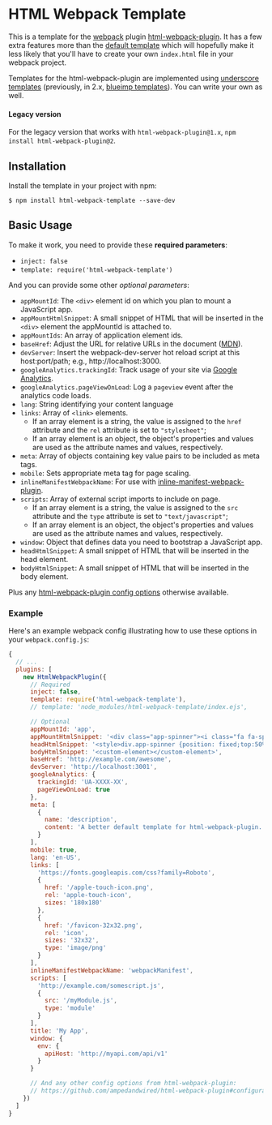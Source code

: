 # HTML Webpack Template

This is a template for the [webpack](http://webpack.github.io/) plugin [html-webpack-plugin](https://www.npmjs.com/package/html-webpack-plugin).
It has a few extra features more than the [default template](https://github.com/jantimon/html-webpack-plugin/blob/master/default_index.ejs)
which will hopefully make it less likely that you'll have to create your own `index.html` file in your webpack project.

Templates for the html-webpack-plugin are implemented using [underscore templates](http://underscorejs.org/#template)
(previously, in 2.x, [blueimp templates](https://github.com/blueimp/JavaScript-Templates)). You can write your own as
well.

#### Legacy version

For the legacy version that works with `html-webpack-plugin@1.x`, `npm install html-webpack-plugin@2`.

## Installation

Install the template in your project with npm:

```shell
$ npm install html-webpack-template --save-dev
```

## Basic Usage

To make it work, you need to provide these **required parameters**:

- `inject: false`
- `template: require('html-webpack-template')`

And you can provide some other *optional parameters*:
- `appMountId`: The `<div>` element id on which you plan to mount a JavaScript app.
- `appMountHtmlSnippet`: A small snippet of HTML that will be inserted in the `<div>` element the appMountId is attached to. 
- `appMountIds`: An array of application element ids.
- `baseHref`: Adjust the URL for relative URLs in the document ([MDN](https://developer.mozilla.org/en/docs/Web/HTML/Element/base)).
- `devServer`: Insert the webpack-dev-server hot reload script at this host:port/path; e.g., http://localhost:3000.
- `googleAnalytics.trackingId`: Track usage of your site via [Google Analytics](http://analytics.google.com).
- `googleAnalytics.pageViewOnLoad`: Log a `pageview` event after the analytics code loads.
- `lang`: String identifying your content language
- `links`: Array of `<link>` elements.
  - If an array element is a string, the value is assigned to the `href` attribute and the `rel` attribute is set to
    `"stylesheet"`;
  - If an array element is an object, the object's properties and values are used as the attribute names and values,
    respectively.
- `meta`: Array of objects containing key value pairs to be included as meta tags.
- `mobile`: Sets appropriate meta tag for page scaling.
- `inlineManifestWebpackName`: For use with [inline-manifest-webpack-plugin](https://www.npmjs.com/package/inline-manifest-webpack-plugin).
- `scripts`: Array of external script imports to include on page.
  - If an array element is a string, the value is assigned to the `src` attribute and the `type` attribute is set to
    `"text/javascript"`;
  - If an array element is an object, the object's properties and values are used as the attribute names and values,
    respectively.
- `window`: Object that defines data you need to bootstrap a JavaScript app.
- `headHtmlSnippet`: A small snippet of HTML that will be inserted in the head element. 
- `bodyHtmlSnippet`: A small snippet of HTML that will be inserted in the body element. 

Plus any [html-webpack-plugin config options](https://github.com/jantimon/html-webpack-plugin#options)
otherwise available.

### Example

Here's an example webpack config illustrating how to use these options in your `webpack.config.js`:

```js
{
  // ...
  plugins: [
    new HtmlWebpackPlugin({
      // Required
      inject: false,
      template: require('html-webpack-template'),
      // template: 'node_modules/html-webpack-template/index.ejs',

      // Optional
      appMountId: 'app',
      appMountHtmlSnippet: '<div class="app-spinner"><i class="fa fa-spinner fa-spin fa-5x" aria-hidden="true"></i></div>',
      headHtmlSnippet: '<style>div.app-spinner {position: fixed;top:50%;left:50%;}</style >',
      bodyHtmlSnippet: '<custom-element></custom-element>',
      baseHref: 'http://example.com/awesome',
      devServer: 'http://localhost:3001',
      googleAnalytics: {
        trackingId: 'UA-XXXX-XX',
        pageViewOnLoad: true
      },
      meta: [
        {
          name: 'description',
          content: 'A better default template for html-webpack-plugin.'
        }
      ],
      mobile: true,
      lang: 'en-US',
      links: [
        'https://fonts.googleapis.com/css?family=Roboto',
        {
          href: '/apple-touch-icon.png',
          rel: 'apple-touch-icon',
          sizes: '180x180'
        },
        {
          href: '/favicon-32x32.png',
          rel: 'icon',
          sizes: '32x32',
          type: 'image/png'
        }
      ],
      inlineManifestWebpackName: 'webpackManifest',
      scripts: [
        'http://example.com/somescript.js',
        {
          src: '/myModule.js',
          type: 'module'
        }
      ],
      title: 'My App',
      window: {
        env: {
          apiHost: 'http://myapi.com/api/v1'
        }
      }

      // And any other config options from html-webpack-plugin:
      // https://github.com/ampedandwired/html-webpack-plugin#configuration
    })
  ]
}
```
